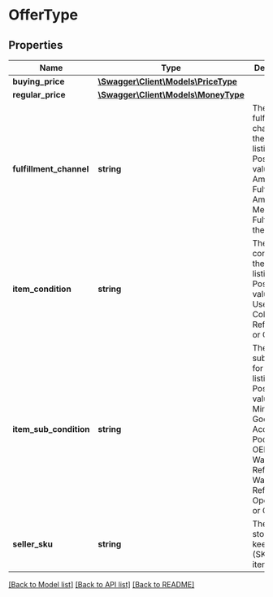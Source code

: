 # OfferType

## Properties
Name | Type | Description | Notes
------------ | ------------- | ------------- | -------------
**buying_price** | [**\Swagger\Client\Models\PriceType**](PriceType.md) |  | 
**regular_price** | [**\Swagger\Client\Models\MoneyType**](MoneyType.md) |  | 
**fulfillment_channel** | **string** | The fulfillment channel for the offer listing. Possible values:  * Amazon - Fulfilled by Amazon. * Merchant - Fulfilled by the seller. | 
**item_condition** | **string** | The item condition for the offer listing. Possible values: New, Used, Collectible, Refurbished, or Club. | 
**item_sub_condition** | **string** | The item subcondition for the offer listing. Possible values: New, Mint, Very Good, Good, Acceptable, Poor, Club, OEM, Warranty, Refurbished Warranty, Refurbished, Open Box, or Other. | 
**seller_sku** | **string** | The seller stock keeping unit (SKU) of the item. | 

[[Back to Model list]](../../README.md#documentation-for-models) [[Back to API list]](../../README.md#documentation-for-api-endpoints) [[Back to README]](../../README.md)

